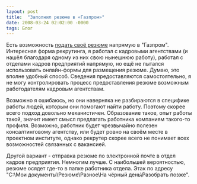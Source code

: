 ```yaml
---
layout: post
title:  "Заполнил резюме в «Газпром»"
date: 2008-03-24 02:02:00 -0000
tags: Блог
---
```


Есть возможность <a href="http://gazpromjob.ru">подать своё резюме</a> напрямую в "Газпром". Интересная форма рекрутинга, я работал с кадровыми агентствами (и нашёл благодаря одному из них свою нынешнюю работу), работал с отделами кадров предприятий напрямую, но ещё не пытался  использовать онлайн-формы для размещения резюме. Думаю, это вполне удобный способ. Сведения предоставляются самостоятельно, я не могу контролировать процесс предоставления резюме возможным работодателям кадровым агентствам. 

Возможно я ошибаюсь, но они наверняка не разбираются в специфике работы людей, которым они помогают найти работу. Поэтому скорее всего подход довольно механистичен. Образование такое, опыт работы такой, значит имеет смысл предлагать работника компаниям такого-то профиля. Возможно, работник будет чрезвычайно полезен консалтинговому агентству, или будет ровно на своём месте в проектном институте, однако рекрутер скорее всего не понимает всех возможностей связанных с вакансией.

Другой вариант - отправка резюме по электронной почте в отдел кадров предприятия. Немногим лучше. С наибольшей вероятностью, резюме осядет где-то в папке работника отдела. Этак по адресу "C:\Мои документы\Резюме\Разное\На чёрный день\Разобрать позже". 